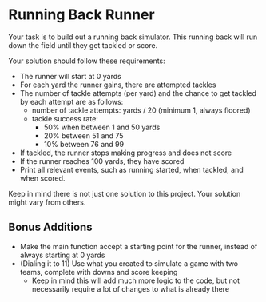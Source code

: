 # Running Back Runner

Your task is to build out a running back simulator. This running back will run down the field  until they get tackled or score.

Your solution should follow these requirements:
* The runner will start at 0 yards
* For each yard the runner gains, there are attempted tackles
* The number of tackle attempts (per yard) and the chance to get tackled by each attempt are as follows:
    * number of tackle attempts: yards / 20 (minimum 1, always floored)
    * tackle success rate:
      * 50% when between 1 and 50 yards
      * 20% between 51 and 75
      * 10% between 76 and 99
* If tackled, the runner stops making progress and does not score
* If the runner reaches 100 yards, they have scored
* Print all relevant events, such as running started, when tackled, and when scored.

Keep in mind there is not just one solution to this project. Your solution might vary from others.

## Bonus Additions

* Make the main function accept a starting point for the runner, instead of always starting at 0 yards
* (Dialing it to 11) Use what you created to simulate a game with two teams, complete with downs and score keeping
    * Keep in mind this will add much more logic to the code, but not necessarily require a lot of changes to what is already there